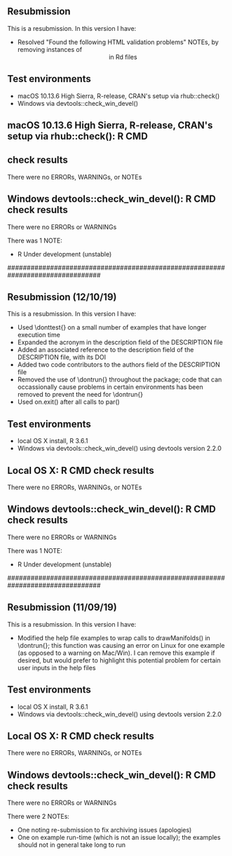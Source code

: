 ## Resubmission
This is a resubmission. In this version I have:

* Resolved "Found the following HTML validation problems" NOTEs, by removing
  instances of <center> in Rd files

## Test environments
* macOS 10.13.6 High Sierra, R-release, CRAN's setup via rhub::check()
* Windows via devtools::check_win_devel()

## macOS 10.13.6 High Sierra, R-release, CRAN's setup via rhub::check(): R CMD
## check results
There were no ERRORs, WARNINGs, or NOTEs

## Windows devtools::check_win_devel(): R CMD check results
There were no ERRORs or WARNINGs

There was 1 NOTE:
- R Under development (unstable)

################################################################################

## Resubmission (12/10/19)
This is a resubmission. In this version I have:

* Used \donttest{} on a small number of examples that have longer execution time
* Expanded the acronym in the description field of the DESCRIPTION file
* Added an associated reference to the description field of the DESCRIPTION
  file, with its DOI
* Added two code contributors to the authors field of the DESCRIPTION file
* Removed the use of \dontrun{} throughout the package; code that can
  occassionally cause problems in certain environments has been removed to
  prevent the need for \dontrun{}
* Used on.exit() after all calls to par()

## Test environments
* local OS X install, R 3.6.1
* Windows via devtools::check_win_devel() using devtools version 2.2.0

## Local OS X: R CMD check results
There were no ERRORs, WARNINGs, or NOTEs

## Windows devtools::check_win_devel(): R CMD check results
There were no ERRORs or WARNINGs

There was 1 NOTE:
- R Under development (unstable)

################################################################################

## Resubmission (11/09/19)
This is a resubmission. In this version I have:

* Modified the help file examples to wrap calls to drawManifolds() in
  \dontrun{}; this function was causing an error on Linux for one example (as
  opposed to a warning on Mac/Win). I can remove this example if desired, but
  would prefer to highlight this potential problem for certain user inputs in
  the help files

## Test environments
* local OS X install, R 3.6.1
* Windows via devtools::check_win_devel() using devtools version 2.2.0

## Local OS X: R CMD check results
There were no ERRORs, WARNINGs, or NOTEs

## Windows devtools::check_win_devel(): R CMD check results
There were no ERRORs or WARNINGs

There were 2 NOTEs:
- One noting re-submission to fix archiving issues (apologies)
- One on example run-time (which is not an issue locally); the examples should
  not in general take long to run
